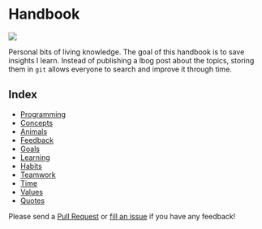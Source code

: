 # Handbook

![](https://images.unsplash.com/photo-1483546363825-7ebf25fb7513?ixlib=rb-0.3.5&ixid=eyJhcHBfaWQiOjEyMDd9&s=34f06173fc9d9c014d643c39fb7bfa13&auto=format&fit=crop&w=1350&q=80)

Personal bits of living knowledge. The goal of this handbook is to save insights I learn. Instead of publishing a lbog post about the topics, storing them in `git` allows everyone to search and improve it through time.

## Index

* [Programming](content/programming.md)
* [Concepts](content/concepts.md)
* [Animals](content/animals.md)
* [Feedback](content/feedback.md)
* [Goals](content/goals.md)
* [Learning](content/learning.md)
* [Habits](content/habits.md)
* [Teamwork](content/teamwork.md)
* [Time](content/time.md)
* [Values](content/values.md)
* [Quotes](content/quotes.md)

Please send a [Pull Request](https://github.com/davidgasquez/handbook/pulls)
or [fill an issue](https://github.com/davidgasquez/handbok/issues) if you have any
feedback!
